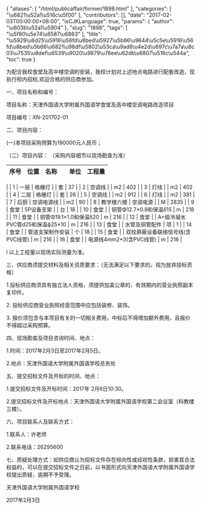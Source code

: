 {
    "aliases": [
        "/html/publicaffair/former/1898.html"
    ],
    "categories": [
        "\u6821\u52a1\u516c\u5f00"
    ],
    "contributors": [],
    "date": "2017-02-03T00:00:00+08:00",
    "isCJKLanguage": true,
    "params": {
        "author": "\u603b\u52a1\u5904"
    },
    "slug": "1898",
    "tags": [
        "\u5f80\u5e74\u6587\u6863"
    ],
    "title": "\u5929\u6d25\u5916\u56fd\u8bed\u5927\u5b66\u9644\u5c5e\u5916\u56fd\u8bed\u5b66\u6821\u98df\u5802\u53ca\u9ad8\u4e2d\u697c\u7a7a\u8c03\u7535\u8def\u6539\u9020\u9879\u76ee\u62db\u6807\u516c\u544a",
    "toc": true
}

为配合我校食堂及高中楼空调的安装，我校计划对上述地点电路进行配套改造，现执行校内招标,欢迎合格的供应商参加。




一、项目名称和编号：




项目名称：天津外国语大学附属外国语学食堂及高中楼空调电路改造项目




项目编号：XN-201702-01




二、项目内容：




(一)本项目采购预算为190000元人民币；




（二）项目内容： （采购内容细节以现场勘查为准）





| **序号** | **位置** | **名称** | | **单位** | **工程量** |
| --- | --- | --- | --- | --- | --- |
|
| 1 | 一层 | 格栅灯 | | 套 | 37 |
| 2 | 空调线 | | m2 | 402 |
| 3 | 灯线 | | m2 | 402 |
| 4 | 二层 | 格栅灯 | | 套 | 26 |
| 5 | 空调线 | | m2 | 912 |
| 6 | 灯线 | | m2 | 381 |
| 7 | 后厨 | 空调电源线 | | m2 | 90 |
| 8 | 教学楼六楼 | 空调电源 | | M | 2835 |
| 9 | 食堂 | 5P设备支架 | | 台 | 18 |
| 10 | 食堂 | | 铜管Φ12.7×0.8和保温δ15 | m | 218 |
| 11 | 食堂 | | 铜管Φ19.1×1.0和保温δ20 | m | 216 |
| 12 | 食堂 | | A+级冷凝水PVC管d25和保温ф25×10 | m | 216 |
| 13 | 食堂 | | 水管及铜管配件 | 项 | 1 |
| 14 | 食堂 | | 管道支架制作安装 | 个 | 18 |
| 15 | 食堂 | | 双绞屏蔽设备联络信号线(含PVC线管) | m | 216 |
| 16 | 食堂 | | 电源线4mm2\*3(含PVC线管) | m | 216 |



l 以上工程量以现场实际测量为准。




三、供应商须提交材料及相关资质要求：（无法满足以下要求的，视为放弃投标资格）




1.投标供应商须具有独立法人资格，须提供加盖公章的、有效期内的营业执照副本复印件。




2. 投标供应商营业执照经营范围中应包括装修、装饰。




3. 报价须包含与本项目有关的一切相关费用，中标后不得增加额外费用，且报价不得超过采购预算。




四、现场勘查及项目咨询时间、地点：




1.时间：2017年2月3日至2017年2月5日。 




2.地点：天津外国语大学附属外国语学校总务处




五、提交招标文件及开标的时间、地点：




1.提交招标文件及开标时间：2017年 2月6日10:30。




2.提交招标文件及开标地点：天津外国语大学附属外国语学校第二会议室（科教楼三楼）。




六、项目联系人及联系方式：




1.联系人：许老师




2.联系电话：26295600




七、质疑处理方式：如供应商认为招标文件存在倾向性或歧视性条款，损害其合法权益的，可以在提交招标文件之日前，以书面形式向天津外国语大学附属外国语学校提出质疑，逾期不予受理。




天津外国语大学附属外国语学校




2017年2月3日


